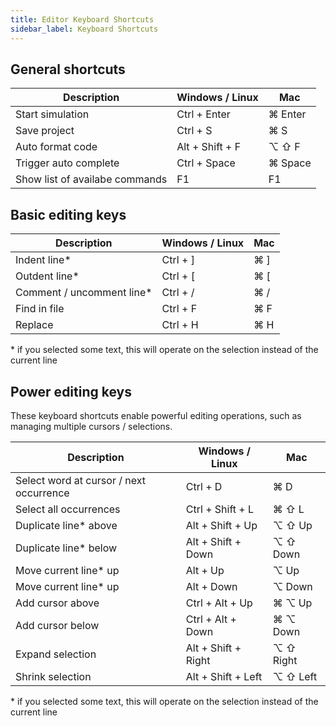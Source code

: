 ```yaml
---
title: Editor Keyboard Shortcuts
sidebar_label: Keyboard Shortcuts
---
```


## General shortcuts

| Description                    | Windows / Linux | Mac     |
| ------------------------------ | --------------- | ------- |
| Start simulation               | Ctrl + Enter    | ⌘ Enter |
| Save project                   | Ctrl + S        | ⌘ S     |
| Auto format code               | Alt + Shift + F | ⌥ ⇧ F   |
| Trigger auto complete          | Ctrl + Space    | ⌘ Space |
| Show list of availabe commands | F1              | F1      |

## Basic editing keys

| Description                | Windows / Linux | Mac |
| -------------------------- | --------------- | --- |
| Indent line\*              | Ctrl + ]        | ⌘ ] |
| Outdent line\*             | Ctrl + [        | ⌘ [ |
| Comment / uncomment line\* | Ctrl + /        | ⌘ / |
| Find in file               | Ctrl + F        | ⌘ F |
| Replace                    | Ctrl + H        | ⌘ H |

\* if you selected some text, this will operate on the selection instead of the current line

## Power editing keys

These keyboard shortcuts enable powerful editing operations, such as managing
multiple cursors / selections.

| Description                             | Windows / Linux     | Mac       |
| --------------------------------------- | ------------------- | --------- |
| Select word at cursor / next occurrence | Ctrl + D            | ⌘ D       |
| Select all occurrences                  | Ctrl + Shift + L    | ⌘ ⇧ L     |
| Duplicate line\* above                  | Alt + Shift + Up    | ⌥ ⇧ Up    |
| Duplicate line\* below                  | Alt + Shift + Down  | ⌥ ⇧ Down  |
| Move current line\* up                  | Alt + Up            | ⌥ Up      |
| Move current line\* up                  | Alt + Down          | ⌥ Down    |
| Add cursor above                        | Ctrl + Alt + Up     | ⌘ ⌥ Up    |
| Add cursor below                        | Ctrl + Alt + Down   | ⌘ ⌥ Down  |
| Expand selection                        | Alt + Shift + Right | ⌥ ⇧ Right |
| Shrink selection                        | Alt + Shift + Left  | ⌥ ⇧ Left  |

\* if you selected some text, this will operate on the selection instead of the current line
